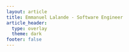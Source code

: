 ```yaml
---
layout: article
title: Emmanuel Lalande - Software Engineer
article_header:
  type: overlay
  theme: dark
footer: false
---
```

